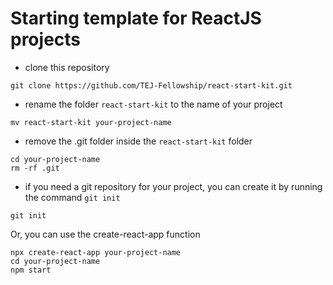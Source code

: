# Starting template for ReactJS projects

- clone this repository

```
git clone https://github.com/TEJ-Fellowship/react-start-kit.git
```

- rename the folder `react-start-kit` to the name of your project

```
mv react-start-kit your-project-name
```

- remove the .git folder inside the `react-start-kit` folder

```
cd your-project-name
rm -rf .git
```

- if you need a git repository for your project, you can create it by running the command `git init`

```
git init
```

Or, you can use the create-react-app function

```
npx create-react-app your-project-name
cd your-project-name
npm start
```